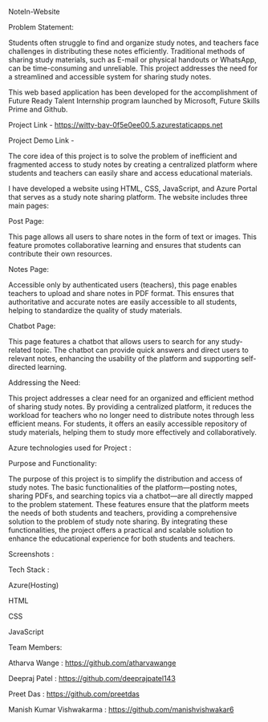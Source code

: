 NoteIn-Website

Problem Statement:

Students often struggle to find and organize study notes, and teachers face challenges in distributing these notes efficiently. Traditional methods of sharing study materials, such as E-mail or physical handouts or WhatsApp, can be time-consuming and unreliable. This project addresses the need for a streamlined and accessible system for sharing study notes.

This web based application has been developed for the accomplishment of Future Ready Talent Internship program launched by Microsoft, Future Skills Prime and Github.

Project Link - https://witty-bay-0f5e0ee00.5.azurestaticapps.net

Project Demo Link -

The core idea of this project is to solve the problem of inefficient and fragmented access to study notes by creating a centralized platform where students and teachers can easily share and access educational materials.

I have developed a website using HTML, CSS, JavaScript, and Azure Portal that serves as a study note sharing platform. The website includes three main pages:

Post Page: 

This page allows all users to share notes in the form of text or images. This feature promotes collaborative learning and ensures that students can contribute their own resources.

Notes Page: 

Accessible only by authenticated users (teachers), this page enables teachers to upload and share notes in PDF format. This ensures that authoritative and accurate notes are easily accessible to all students, helping to standardize the quality of study materials.

Chatbot Page: 

This page features a chatbot that allows users to search for any study-related topic. The chatbot can provide quick answers and direct users to relevant notes, enhancing the usability of the platform and supporting self-directed learning.

Addressing the Need:

This project addresses a clear need for an organized and efficient method of sharing study notes. By providing a centralized platform, it reduces the workload for teachers who no longer need to distribute notes through less efficient means. For students, it offers an easily accessible repository of study materials, helping them to study more effectively and collaboratively.

Azure technologies used for Project :



Purpose and Functionality:

The purpose of this project is to simplify the distribution and access of study notes. The basic functionalities of the platform—posting notes, sharing PDFs, and searching topics via a chatbot—are all directly mapped to the problem statement. These features ensure that the platform meets the needs of both students and teachers, providing a comprehensive solution to the problem of study note sharing.
By integrating these functionalities, the project offers a practical and scalable solution to enhance the educational experience for both students and teachers.

Screenshots :




Tech Stack :

Azure(Hosting)

HTML

CSS

JavaScript


Team Members:

Atharva Wange : https://github.com/atharvawange

Deepraj Patel : https://github.com/deeprajpatel143

Preet Das : https://github.com/preetdas

Manish Kumar Vishwakarma : https://github.com/manishvishwakar6
